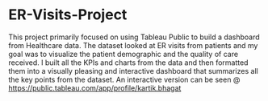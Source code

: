 # ER-Visits-Project

This project primarily focused on using Tableau Public to build a dashboard from Healthcare data.
The dataset looked at ER visits from patients and my goal was to visualize the patient demographic and the quality of care received.
I built all the KPIs and charts from the data and then formatted them into a visually pleasing and interactive dashboard that summarizes all the key points from the dataset.
An interactive version can be seen @ https://public.tableau.com/app/profile/kartik.bhagat
